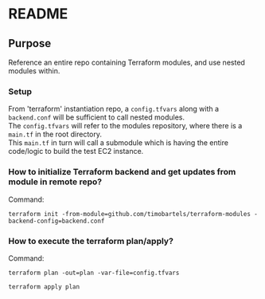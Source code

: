 # README

## Purpose  
Reference an entire repo containing Terraform modules, and use nested modules within.

### Setup
From 'terraform' instantiation repo, a ```config.tfvars``` along with a ```backend.conf``` will be sufficient to call nested modules.  
The ```config.tfvars``` will refer to the modules repository, where there is a ```main.tf``` in the root directory.   
This ```main.tf``` in turn will call a submodule which is having the entire code/logic to build the test EC2 instance.  

### How to initialize Terraform backend and get updates from module in remote repo?
Command:  
```
terraform init -from-module=github.com/timobartels/terraform-modules -backend-config=backend.conf  
```

### How to execute the terraform plan/apply?
Command:  
```
terraform plan -out=plan -var-file=config.tfvars  
  
terraform apply plan
```
